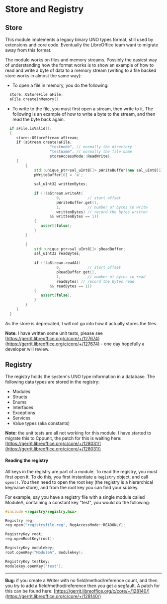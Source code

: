 # Store and Registry

## Store

This module implements a legacy binary UNO types format, still used by extensions and core code. Eventually the LibreOffice team want to migrate away from this format.

The module works on files and memory streams. Possibly the easiest way of understanding how the format works is to show an example of how to read and write a byte of data to a memory stream (writing to a file backed store works in almost the same way):

* To open a file in memory, you do the following:

```cpp
  store::OStoreFile aFile;
  aFile.createInMemory()
```

* To write to the file, you must first open a stream, then write to it. The following is an example of how to write a byte to the stream, and then read the byte back again.

```cpp
  if aFile.isValid();
  {
     store::OStoreStream aStream;
     if (aStream.create(aFile,
                    "testnode", // normally the directory
                    "testname", // normally the file name
                    storeAccessMode::ReadWrite)
     {
         {
             std::unique_ptr<sal_uInt8[]> pWriteBuffer(new sal_uInt8[1]);
             pWriteBuffer[0] = 'a';
             
             sal_uInt32 writtenBytes;
             
             if (!(aStream.writeAt(
                       0,            // start offset
                       pWriteBuffer.get(),
                       1,            // number of bytes to write
                       writtenBytes) // record the bytes written
                    && writtenBytes == 1))
             {
                assert(false);
             }
         }
         
         {
             std::unique_ptr<sal_uInt8[]> pReadBuffer;
             sal_uInt32 readBytes;
             
             if (!(aStream.readAt(
                       0,            // start offset
                       pReadBuffer.get(),
                       1,            // number of bytes to read
                       readBytes) // record the bytes read
                    && readBytes == 1))
             {
                assert(false);
             }
         }
     }
  }
```

As the store is deprecated, I will not go into how it actually stores the files.

**Note:** I have written some unit tests, please see [https://gerrit.libreoffice.org/c/core/+/127674](https://gerrit.libreoffice.org/c/core/+/127674) - one day hopefully a developer will review.

## Registry

The registry holds the system's UNO type information in a database. The following data types are stored in the registry:

* Modules
* Structs
* Enums
* Interfaces
* Exceptions
* Services
* Value types (aka constants)

**Note:** the unit tests are all not working for this module. I have started to migrate this to Cppunit, the patch for this is waiting here: [https://gerrit.libreoffice.org/c/core/+/128031/](https://gerrit.libreoffice.org/c/core/+/128031/)

#### Reading the registry

All keys in the registry are part of a module. To read the registry, you must first open it. To do this, you first instantiate a `Registry` object, and call `open()`**.** You then need to open the root key (the registry is a hierarchical key/value store), and from the root key you can find your subkey.

For example, say you have a registry file with a single module called ModuleA, containing a constant key "test", you would do the following:

```cpp
#include <registry/registry.hxx>

Registry reg;
reg.open("registryfile.reg", RegAccessMode::READONLY);

RegistryKey root;
reg.openRootKey(root);

RegistryKey modulekey;
root.openKey("ModuleA", modulekey);

RegistryKey testkey;
modulekey.openKey("test");
```

****

**Bug:** if you create a Writer with no field/method/reference count, and then you try to add a field/method/reference then you get a segfault. A patch for this can be found here: [https://gerrit.libreoffice.org/c/core/+/128140/](https://gerrit.libreoffice.org/c/core/+/128140/)
